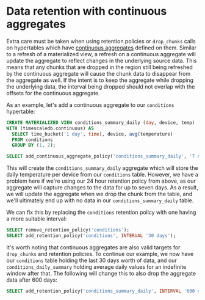 # Data retention with continuous aggregates

Extra care must be taken when using retention policies or `drop_chunks` calls on
hypertables which have [continuous aggregates][continuous_aggregates] defined on
them. Similar to a refresh of a materialized view, a refresh on a continuous aggregate
will update the aggregate to reflect changes in the underlying source data. This means
that any chunks that are dropped in the region still being refreshed by the
continuous aggregate will cause the chunk data to disappear from the aggregate as
well. If the intent is to keep the aggregate while dropping the underlying data,
the interval being dropped should not overlap with the offsets for the continuous
aggregate.

As an example, let's add a continuous aggregate to our `conditions` hypertable:
```sql
CREATE MATERIALIZED VIEW conditions_summary_daily (day, device, temp)
WITH (timescaledb.continuous) AS
  SELECT time_bucket('1 day', time), device, avg(temperature)
  FROM conditions
  GROUP BY (1, 2);

SELECT add_continuous_aggregate_policy('conditions_summary_daily', '7 days', '1 day', '1 day');
```

This will create the `conditions_summary_daily` aggregate which will store the daily
temperature per device from our `conditions` table. However, we have a problem here
if we're using our 24 hour retention policy from above, as our aggregate will capture
changes to the data for up to seven days. As a result, we will update the aggregate
when we drop the chunk from the table, and we'll ultimately end up with no data in our
`conditions_summary_daily` table.

We can fix this by replacing the `conditions` retention policy with one having a more
suitable interval:
```sql
SELECT remove_retention_policy('conditions');
SELECT add_retention_policy('conditions', INTERVAL '30 days');
```

It's worth noting that continuous aggregates are also valid targets for `drop_chunks`
and retention policies. To continue our example, we now have our `conditions` table
holding the last 30 days worth of data, and our `conditions_daily_summary` holding
average daily values for an indefinite window after that. The following will change
this to also drop the aggregate data after 600 days:

```sql
SELECT add_retention_policy('conditions_summary_daily', INTERVAL '600 days');
```


[drop_chunks]: /api/:currentVersion:/hypertable/drop_chunks
[add_retention_policy]: /api/:currentVersion:/data-retention/add_retention_policy
[continuous_aggregates]: /how-to-guides/continuous-aggregates
